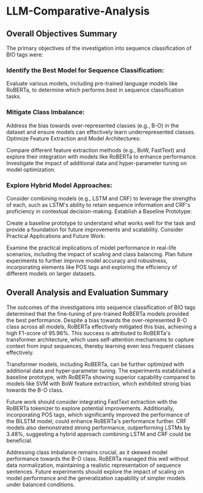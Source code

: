 # LLM-Comparative-Analysis

## Overall Objectives Summary
The primary objectives of the investigation into sequence classification of BIO tags were:

### Identify the Best Model for Sequence Classification:

Evaluate various models, including pre-trained language models like RoBERTa, to determine which performs best in sequence classification tasks.

### Mitigate Class Imbalance:

Address the bias towards over-represented classes (e.g., B-O) in the dataset and ensure models can effectively learn underrepresented classes.
Optimize Feature Extraction and Model Architectures:

Compare different feature extraction methods (e.g., BoW, FastText) and explore their integration with models like RoBERTa to enhance performance.
Investigate the impact of additional data and hyper-parameter tuning on model optimization.

### Explore Hybrid Model Approaches:

Consider combining models (e.g., LSTM and CRF) to leverage the strengths of each, such as LSTM's ability to retain sequence information and CRF's proficiency in contextual decision-making.
Establish a Baseline Prototype:

Create a baseline prototype to understand what works well for the task and provide a foundation for future improvements and scalability.
Consider Practical Applications and Future Work:

Examine the practical implications of model performance in real-life scenarios, including the impact of scaling and class balancing.
Plan future experiments to further improve model accuracy and robustness, incorporating elements like POS tags and exploring the efficiency of different models on larger datasets.

## Overall Analysis and Evaluation Summary
The outcomes of the investigations into sequence classification of BIO tags determined that the fine-tuning of pre-trained RoBERTa models provided the best performance. Despite a bias towards the over-represented B-O class across all models, RoBERTa effectively mitigated this bias, achieving a high F1-score of 95.96%. This success is attributed to RoBERTa's transformer architecture, which uses self-attention mechanisms to capture context from input sequences, thereby learning even less frequent classes effectively.

Transformer models, including RoBERTa, can be further optimized with additional data and hyper-parameter tuning. The experiments established a baseline prototype, with RoBERTa showing superior capability compared to models like SVM with BoW feature extraction, which exhibited strong bias towards the B-O class.

Future work should consider integrating FastText extraction with the RoBERTa tokenizer to explore potential improvements. Additionally, incorporating POS tags, which significantly improved the performance of the BiLSTM model, could enhance RoBERTa's performance further. CRF models also demonstrated strong performance, outperforming LSTMs by 3.48%, suggesting a hybrid approach combining LSTM and CRF could be beneficial.

Addressing class imbalance remains crucial, as it skewed model performance towards the B-O class. RoBERTa managed this well without data normalization, maintaining a realistic representation of sequence sentences. Future experiments should explore the impact of scaling on model performance and the generalization capability of simpler models under balanced conditions.
